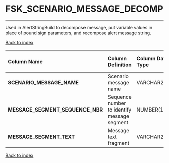 # FSK_SCENARIO_MESSAGE_DECOMP

---

Used in AlertStringBuild to decompose message, put variable values in place of pound sign parameters, and recompose alert message string.

[Back to index](./index.md)

| Column Name                      | Column Definition                           | Column Data Type   | Column Null Option   | PK   | FK   |
|:---------------------------------|:--------------------------------------------|:-------------------|:---------------------|:-----|:-----|
| **SCENARIO_MESSAGE_NAME**        | Scenario message name                       | VARCHAR2(35)       | Not Null             | Yes  | No   |
| **MESSAGE_SEGMENT_SEQUENCE_NBR** | Sequence number to identify message segment | NUMBER(10)         | Not Null             | Yes  | No   |
| **MESSAGE_SEGMENT_TEXT**         | Message text fragment                       | VARCHAR2(255)      | Null                 | No   | No   |

[Back to index](./index.md)
